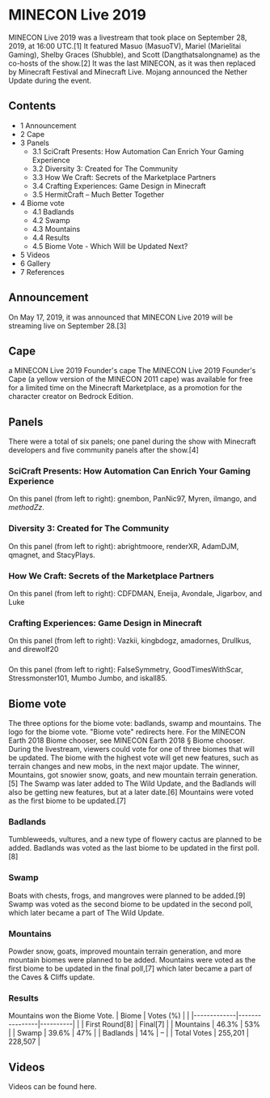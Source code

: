 # MINECON Live 2019
MINECON Live 2019 was a livestream that took place on September 28, 2019, at 16:00 UTC.[1] It featured Masuo (MasuoTV), Mariel (Marielitai Gaming), Shelby Graces (Shubble), and Scott (Dangthatsalongname) as the co-hosts of the show.[2] It was the last MINECON, as it was then replaced by Minecraft Festival and Minecraft Live. Mojang announced the Nether Update during the event.

## Contents
- 1 Announcement
- 2 Cape
- 3 Panels
	- 3.1 SciCraft Presents: How Automation Can Enrich Your Gaming Experience
	- 3.2 Diversity 3: Created for The Community
	- 3.3 How We Craft: Secrets of the Marketplace Partners
	- 3.4 Crafting Experiences: Game Design in Minecraft
	- 3.5 HermitCraft – Much Better Together
- 4 Biome vote
	- 4.1 Badlands
	- 4.2 Swamp
	- 4.3 Mountains
	- 4.4 Results
	- 4.5 Biome Vote - Which Will be Updated Next?
- 5 Videos
- 6 Gallery
- 7 References

## Announcement
On May 17, 2019, it was announced that MINECON Live 2019 will be streaming live on September 28.[3]

## Cape
a MINECON Live 2019 Founder's cape
The MINECON Live 2019 Founder's Cape (a yellow version of the MINECON 2011 cape) was available for free for a limited time on the Minecraft Marketplace, as a promotion for the character creator on Bedrock Edition.

## Panels
There were a total of six panels; one panel during the show with Minecraft developers and five community panels after the show.[4]

### SciCraft Presents: How Automation Can Enrich Your Gaming Experience



On this panel (from left to right): gnembon, PanNic97, Myren, ilmango, and _methodZz_.

### Diversity 3: Created for The Community



On this panel (from left to right): abrightmoore, renderXR, AdamDJM, qmagnet, and StacyPlays.

### How We Craft: Secrets of the Marketplace Partners



On this panel (from left to right): CDFDMAN, Eneija, Avondale, Jigarbov, and Luke

### Crafting Experiences: Game Design in Minecraft



On this panel (from left to right): Vazkii, kingbdogz, amadornes, Drullkus, and direwolf20

### 



On this panel (from left to right): FalseSymmetry, GoodTimesWithScar, Stressmonster101, Mumbo Jumbo, and iskall85.

## Biome vote
The three options for the biome vote: badlands, swamp and mountains.
The logo for the biome vote.
"Biome vote" redirects here.  For the MINECON Earth 2018 Biome chooser, see MINECON Earth 2018 § Biome chooser.
During the livestream, viewers could vote for one of three biomes that will be updated. The biome with the highest vote will get new features, such as terrain changes and new mobs, in the next major update. The winner, Mountains, got snowier snow, goats, and new mountain terrain generation.[5] The Swamp was later added to The Wild Update, and the Badlands will also be getting new features, but at a later date.[6] Mountains were voted as the first biome to be updated.[7]

### Badlands
Tumbleweeds, vultures, and a new type of flowery cactus are planned to be added. Badlands was voted as the last biome to be updated in the first poll.[8]

### Swamp
Boats with chests, frogs, and mangroves were planned to be added.[9] Swamp was voted as the second biome to be updated in the second poll, which later became a part of The Wild Update.

### Mountains
Powder snow, goats, improved mountain terrain generation, and more mountain biomes were planned to be added. Mountains were voted as the first biome to be updated in the final poll,[7] which later became a part of the Caves & Cliffs update.

### Results
Mountains won the Biome Vote.
| Biome       | Votes (%)      |          |
|-------------|----------------|----------|
|             | First Round[8] | Final[7] |
| Mountains   | 46.3%          | 53%      |
| Swamp       | 39.6%          | 47%      |
| Badlands    | 14%            | –        |
| Total Votes | 255,201        | 228,507  |

### 



## Videos
Videos can be found here.


